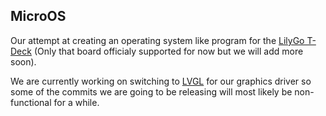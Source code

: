 ## MicroOS

Our attempt at creating an operating system like program for the [LilyGo T-Deck](https://lilygo.cc/products/t-deck) (Only that board officialy supported for now but we will add more soon).

We are currently working on switching to [LVGL](https://github.com/lvgl-micropython/lvgl_micropython) for our graphics driver so some of the commits we are going to be releasing will most likely be non-functional for a while.
